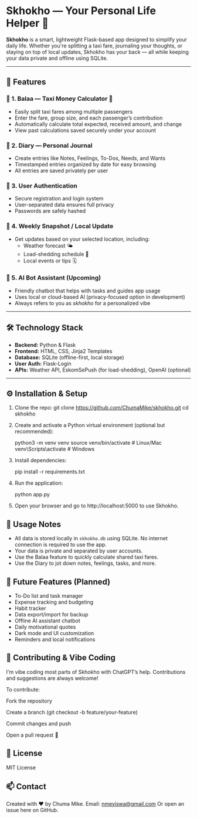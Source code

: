 # Skhokho — Your Personal Life Helper 🌟

**Skhokho** is a smart, lightweight Flask-based app designed to simplify your daily life. Whether you're splitting a taxi fare, journaling your thoughts, or staying on top of local updates, Skhokho has your back — all while keeping your data private and offline using SQLite.

---

## 🚀 Features

### 🧮 1. Balaa — Taxi Money Calculator 🚕  
- Easily split taxi fares among multiple passengers  
- Enter the fare, group size, and each passenger’s contribution  
- Automatically calculate total expected, received amount, and change  
- View past calculations saved securely under your account  

### 📔 2. Diary — Personal Journal  
- Create entries like Notes, Feelings, To-Dos, Needs, and Wants  
- Timestamped entries organized by date for easy browsing  
- All entries are saved privately per user  

### 🔐 3. User Authentication  
- Secure registration and login system  
- User-separated data ensures full privacy  
- Passwords are safely hashed  

### 📍 4. Weekly Snapshot / Local Update  
- Get updates based on your selected location, including:  
  - Weather forecast 🌤️  
  - Load-shedding schedule 🔌  
  - Local events or tips 🗓️  

### 🤖 5. AI Bot Assistant (Upcoming)  
- Friendly chatbot that helps with tasks and guides app usage  
- Uses local or cloud-based AI (privacy-focused option in development)  
- Always refers to you as *skhokho* for a personalized vibe  

---

## 🛠️ Technology Stack

- **Backend:** Python & Flask  
- **Frontend:** HTML, CSS, Jinja2 Templates  
- **Database:** SQLite (offline-first, local storage)  
- **User Auth:** Flask-Login  
- **APIs:** Weather API, EskomSePush (for load-shedding), OpenAI (optional)

---

## ⚙️ Installation & Setup

1. Clone the repo:
   git clone https://github.com/ChumaMike/skhokho.git
   cd skhokho

2. Create and activate a Python virtual environment         (optional but recommended):

    python3 -m venv venv
    source venv/bin/activate  # Linux/Mac
    venv\Scripts\activate     # Windows

3. Install dependencies:

    pip install -r requirements.txt

4. Run the application:

    python app.py

5. Open your browser and go to http://localhost:5000 to use Skhokho.

## 📌 Usage Notes

- All data is stored locally in `skhokho.db` using SQLite. No internet connection is required to use the app.
- Your data is private and separated by user accounts.
- Use the Balaa feature to quickly calculate shared taxi fares.
- Use the Diary to jot down notes, feelings, tasks, and more.

## 🌱 Future Features (Planned)

- To-Do list and task manager
- Expense tracking and budgeting
- Habit tracker
- Data export/import for backup
- Offline AI assistant chatbot
- Daily motivational quotes
- Dark mode and UI customization
- Reminders and local notifications

## 🤝 Contributing & Vibe Coding

I'm vibe coding most parts of Skhokho with ChatGPT’s help.
Contributions and suggestions are always welcome!

To contribute:

Fork the repository

Create a branch (git checkout -b feature/your-feature)

Commit changes and push

Open a pull request 💬

## 📄 License

MIT License

## 📫 Contact

Created with ❤️ by Chuma Mike.
Email: nmeyiswa@gmail.com
Or open an issue here on GitHub.